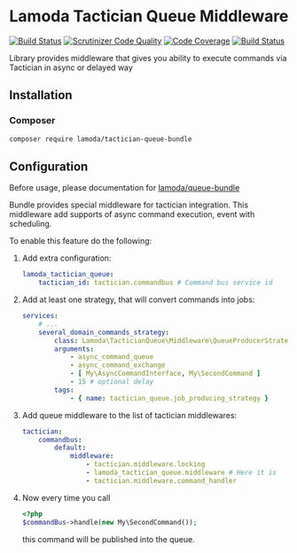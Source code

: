 Lamoda Tactician Queue Middleware
=================================

[![Build Status](https://travis-ci.org/lamoda/tactician-queue-bundle.svg?branch=master)](https://travis-ci.org/lamoda/tactician-queue-bundle)
[![Scrutinizer Code Quality](https://scrutinizer-ci.com/g/lamoda/tactician-queue-bundle/badges/quality-score.png?b=master)](https://scrutinizer-ci.com/g/lamoda/tactician-queue-bundle/?branch=master)
[![Code Coverage](https://scrutinizer-ci.com/g/lamoda/tactician-queue-bundle/badges/coverage.png?b=master)](https://scrutinizer-ci.com/g/lamoda/tactician-queue-bundle/?branch=master)
[![Build Status](https://scrutinizer-ci.com/g/lamoda/tactician-queue-bundle/badges/build.png?b=master)](https://scrutinizer-ci.com/g/lamoda/tactician-queue-bundle/build-status/master)

Library provides middleware that gives you ability to execute commands via Tactician in async or delayed way

## Installation

### Composer

```sh
composer require lamoda/tactician-queue-bundle
```

## Configuration

Before usage, please documentation for [lamoda/queue-bundle](https://github.com/lamoda/queue-bundle)

Bundle provides special middleware for tactician integration. This middleware add supports
of async command execution, event with scheduling.

To enable this feature do the following:

1. Add extra configuration:
    ```yaml
    lamoda_tactician_queue:
        tactician_id: tactician.commandbus # Command bus service id

    ```
2. Add at least one strategy, that will convert commands into jobs:
    ```yaml
    services:
        # ...
        several_domain_commands_strategy:
            class: Lamoda\TacticianQueue\Middleware\QueueProducerStrategy\CommandsListToCommandJobStrategy
            arguments:
                - async_command_queue
                - async_command_exchange
                - [ My\AsyncCommandInterface, My\SecondCommand ]
                - 15 # optional delay
            tags:
                - { name: tactician_queue.job_producing_strategy }
    ```
3. Add queue middleware to the list of tactician middlewares:
    ```yaml
    tactician:
        commandbus:
            default:
                middleware:
                    - tactician.middleware.locking
                    - lamoda_tactician_queue.middleware # Here it is
                    - tactician.middleware.command_handler
    ```
4. Now every time you call
    ```php
    <?php
    $commandBus->handle(new My\SecondCommand());
    ```
   this command will be published into the queue.
